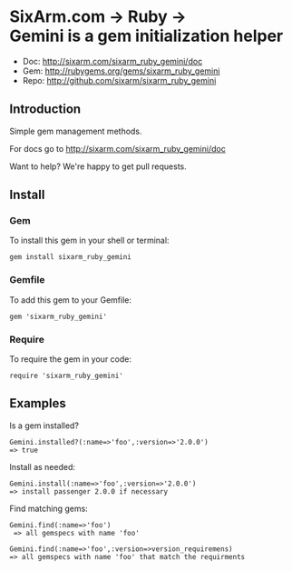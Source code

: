 # SixArm.com → Ruby → <br> Gemini is a gem initialization helper

* Doc: <http://sixarm.com/sixarm_ruby_gemini/doc>
* Gem: <http://rubygems.org/gems/sixarm_ruby_gemini>
* Repo: <http://github.com/sixarm/sixarm_ruby_gemini>
<!--header-shut-->


## Introduction

Simple gem management methods.

For docs go to <http://sixarm.com/sixarm_ruby_gemini/doc>

Want to help? We're happy to get pull requests.



<!--install-open-->

## Install

### Gem

To install this gem in your shell or terminal:

    gem install sixarm_ruby_gemini

### Gemfile

To add this gem to your Gemfile:

    gem 'sixarm_ruby_gemini'

### Require

To require the gem in your code:

    require 'sixarm_ruby_gemini'

<!--install-shut-->


## Examples

Is a gem installed?

    Gemini.installed?(:name=>'foo',:version=>'2.0.0')
    => true

Install as needed:

    Gemini.install(:name=>'foo',:version=>'2.0.0')
    => install passenger 2.0.0 if necessary

Find matching gems:

    Gemini.find(:name=>'foo')
     => all gemspecs with name 'foo'

    Gemini.find(:name=>'foo',:version=>version_requiremens)
    => all gemspecs with name 'foo' that match the requirments
